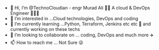 - 👋 Hi, I’m @TechnoCloudian - engr Murad Ali 👨🏻 A cloud & DevOps Engineer 👨🏻‍🎓
- 👀 I’m interested in ...Cloud technologies, DevOps and coding
- 🌱 I’m currently learning ...Python, Terraform, Jenkins etc etc 🚀 and currently working on these techs 
- 💞️ I’m looking to collaborate on ... coding, DevOps and much more ✈️ 
- 📫 How to reach me ... Not Sure 😜

<!---
TechnoCloudian/TechnoCloudian is a ✨ special ✨ repository because its `README.md` (this file) appears on your GitHub profile.
You can click the Preview link to take a look at your changes.
--->
